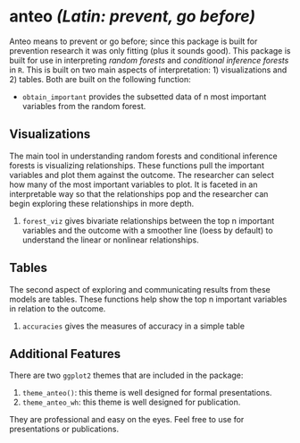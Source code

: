 # anteo *(Latin: prevent, go before)*

Anteo means to prevent or go before; since this package is built for prevention research it was only fitting (plus it sounds good). This package is built for use in interpreting *random forests* and *conditional inference forests* in `R`. This is built on two main aspects of interpretation: 1) visualizations and 2) tables. Both are built on the following function:

* `obtain_important` provides the subsetted data of n most important variables from the random forest.

## Visualizations

The main tool in understanding random forests and conditional inference forests is visualizing relationships. These functions pull the important variables and plot them against the outcome. The researcher can select how many of the most important variables to plot. It is faceted in an interpretable way so that the relationships pop and the researcher can begin exploring these relationships in more depth. 

1. `forest_viz` gives bivariate relationships between the top n important variables and the outcome with a smoother line (loess by default) to understand the linear or nonlinear relationships.

## Tables

The second aspect of exploring and communicating results from these models are tables. These functions help show the top n important variables in relation to the outcome.

1. `accuracies` gives the measures of accuracy in a simple table

## Additional Features

There are two `ggplot2` themes that are included in the package:

1. `theme_anteo()`: this theme is well designed for formal presentations. 
2. `theme_anteo_wh`: this theme is well designed for publication. 

They are professional and easy on the eyes. Feel free to use for presentations or publications.

